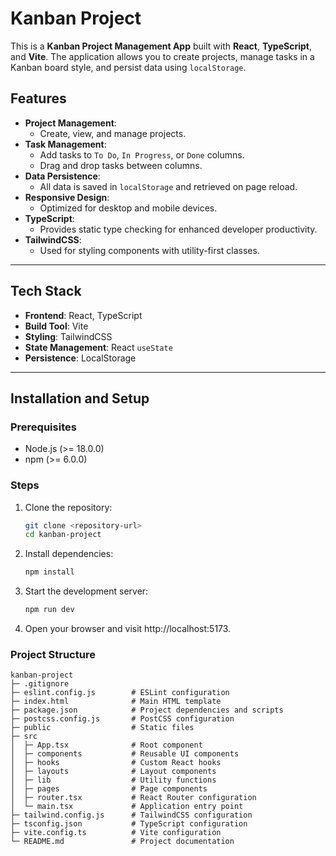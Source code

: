 # Kanban Project

This is a **Kanban Project Management App** built with **React**, **TypeScript**, and **Vite**. The application allows you to create projects, manage tasks in a Kanban board style, and persist data using `localStorage`.

## Features

- **Project Management**:
  - Create, view, and manage projects.
- **Task Management**:
  - Add tasks to `To Do`, `In Progress`, or `Done` columns.
  - Drag and drop tasks between columns.
- **Data Persistence**:
  - All data is saved in `localStorage` and retrieved on page reload.
- **Responsive Design**:
  - Optimized for desktop and mobile devices.
- **TypeScript**:
  - Provides static type checking for enhanced developer productivity.
- **TailwindCSS**:
  - Used for styling components with utility-first classes.

---

## Tech Stack

- **Frontend**: React, TypeScript
- **Build Tool**: Vite
- **Styling**: TailwindCSS
- **State Management**: React `useState`
- **Persistence**: LocalStorage

---

## Installation and Setup

### Prerequisites
- Node.js (>= 18.0.0)
- npm (>= 6.0.0)

### Steps

1. Clone the repository:
   ```bash
   git clone <repository-url>
   cd kanban-project

2. Install dependencies:
   ```bash
   npm install
   
   
3. Start the development server:
   ```bash
   npm run dev
   

4. Open your browser and visit http://localhost:5173.


### Project Structure

```
kanban-project
├─ .gitignore
├─ eslint.config.js        # ESLint configuration
├─ index.html              # Main HTML template
├─ package.json            # Project dependencies and scripts
├─ postcss.config.js       # PostCSS configuration
├─ public                  # Static files
├─ src
│  ├─ App.tsx              # Root component
│  ├─ components           # Reusable UI components
│  ├─ hooks                # Custom React hooks
│  ├─ layouts              # Layout components
│  ├─ lib                  # Utility functions
│  ├─ pages                # Page components
│  ├─ router.tsx           # React Router configuration
│  └─ main.tsx             # Application entry point
├─ tailwind.config.js      # TailwindCSS configuration
├─ tsconfig.json           # TypeScript configuration
├─ vite.config.ts          # Vite configuration
└─ README.md               # Project documentation
```
